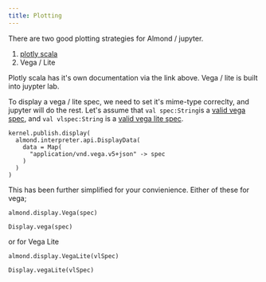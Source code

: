 ```yaml
---
title: Plotting
---
```

There are two good plotting strategies for Almond / jupyter. 

1. [plotly scala](https://github.com/alexarchambault/plotly-scala)
2. Vega / Lite

Plotly scala has it's own documentation via the link above. Vega / lite is built into juypter lab. 

To display a vega / lite spec, we need to set it's mime-type correclty, and jupyter will do the rest. Let's assume that ```val spec:String```is a [valid vega spec](https://vega.github.io/vega/examples/bar-chart.vg.json), and ```val vlspec:String``` is a [valid vega lite spec](https://vega.github.io/vega-lite/examples/bar.html).

```
kernel.publish.display(
  almond.interpreter.api.DisplayData(
    data = Map(      
      "application/vnd.vega.v5+json" -> spec
    )
  )  
)
```

This has been further simplified for your convienience. Either of these for vega; 

```
almond.display.Vega(spec)

Display.vega(spec)
```
or for Vega Lite

```
almond.display.VegaLite(vlSpec)

Display.vegaLite(vlSpec)
```